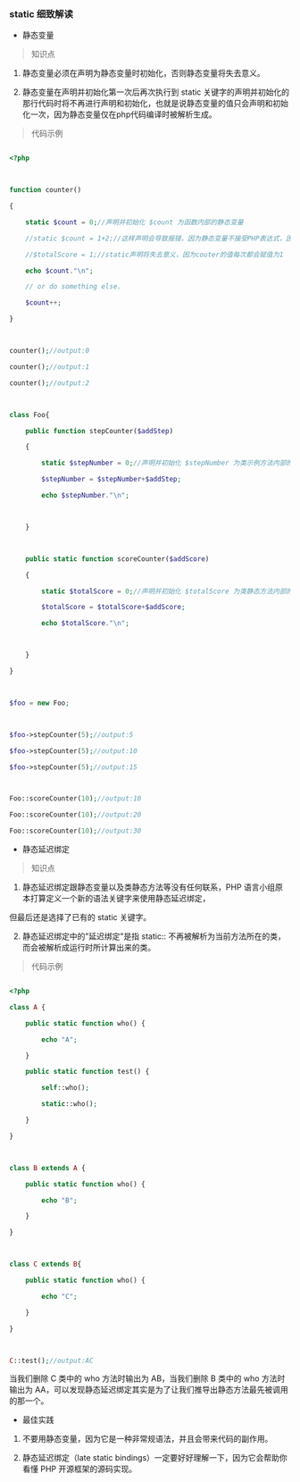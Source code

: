### static 细致解读 

- 静态变量

> 知识点  



1. 静态变量必须在声明为静态变量时初始化，否则静态变量将失去意义。

2. 静态变量在声明并初始化第一次后再次执行到 static 关键字的声明并初始化的那行代码时将不再进行声明和初始化，也就是说静态变量的值只会声明和初始化一次，因为静态变量仅在php代码编译时被解析生成。



> 代码示例



```php

<?php



function counter()

{

    static $count = 0;//声明并初始化 $count 为函数内部的静态变量

    //static $count = 1+2;//这样声明会导致报错，因为静态变量不接受PHP表达式，因为静态变量的声明并初始化时编译时解析出来的，而表达式需要运行时才能获得值

    //$totalScore = 1;//static声明将失去意义，因为couter的值每次都会赋值为1

    echo $count."\n";

    // or do something else.

    $count++;

}



counter();//output:0

counter();//output:1

counter();//output:2



class Foo{

    public function stepCounter($addStep)

    {

        static $stepNumber = 0;//声明并初始化 $stepNumber 为类示例方法内部的静态变量

        $stepNumber = $stepNumber+$addStep;

        echo $stepNumber."\n";



    }



    public static function scoreCounter($addScore)

    {

        static $totalScore = 0;//声明并初始化 $totalScore 为类静态方法内部的静态变量

        $totalScore = $totalScore+$addScore;

        echo $totalScore."\n";



    }

}



$foo = new Foo;



$foo->stepCounter(5);//output:5

$foo->stepCounter(5);//output:10

$foo->stepCounter(5);//output:15



Foo::scoreCounter(10);//output:10

Foo::scoreCounter(10);//output:20

Foo::scoreCounter(10);//output:30

```

- 静态延迟绑定

> 知识点



1. 静态延迟绑定跟静态变量以及类静态方法等没有任何联系，PHP 语言小组原本打算定义一个新的语法关键字来使用静态延迟绑定，

但最后还是选择了已有的 static 关键字。

2. 静态延迟绑定中的"延迟绑定"是指 static:: 不再被解析为当前方法所在的类，而会被解析成运行时所计算出来的类。

> 代码示例

```php

<?php

class A {

    public static function who() {

        echo "A";

    }

    public static function test() {

        self::who();

        static::who();

    }

}



class B extends A {

    public static function who() {

        echo "B";

    }

}



class C extends B{

    public static function who() {

        echo "C";

    }

}



C::test();//output:AC

```

当我们删除 C 类中的 who 方法时输出为 AB，当我们删除 B 类中的 who 方法时输出为 AA，可以发现静态延迟绑定其实是为了让我们推导出静态方法最先被调用的那一个。



- 最佳实践

1. 不要用静态变量，因为它是一种非常规语法，并且会带来代码的副作用。

2. 静态延迟绑定（late static bindings）一定要好好理解一下，因为它会帮助你看懂 PHP 开源框架的源码实现。
